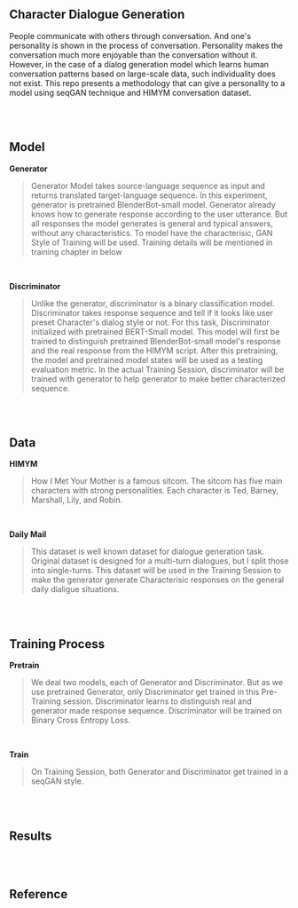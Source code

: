 ## Character Dialogue Generation

People communicate with others through conversation. And one's personality is shown in the process of conversation. Personality makes the conversation much more enjoyable than the conversation without it. However, in the case of a dialog generation model which learns human conversation patterns based on large-scale data, such individuality does not exist. This repo presents a methodology that can give a personality to a model using seqGAN technique and HIMYM conversation dataset.

<br><br>

## Model

**Generator**
> Generator Model takes source-language sequence as input and returns translated target-language sequence. In this experiment, generator is pretrained BlenderBot-small model. Generator already knows how to generate response according to the user utterance. But all responses the model generates is general and typical answers, without any characteristics. To model have the characterisic, GAN Style of Training will be used. Training details will be mentioned in training chapter in below  

<br>

**Discriminator**
> Unlike the generator, discriminator is a binary classification model. Discriminator takes response sequence and tell if it looks like user preset Character's dialog style or not. For this task, Discriminator initialized with pretrained BERT-Small model. This model will first be trained to distinguish pretrained BlenderBot-small model's response and the real response from the HIMYM script. After this pretraining, the model and pretrained model states will be used as a testing evaluation metric. In the actual Training Session, discriminator will be trained with generator to help generator to make better characterized sequence.

<br><br>

## Data

**HIMYM**
> How I Met Your Mother is a famous sitcom. The sitcom has five main characters with strong personalities. Each character is Ted, Barney, Marshall, Lily, and Robin.

<br>

**Daily Mail**
> This dataset is well known dataset for dialogue generation task. Original dataset is designed for a multi-turn dialogues, but I split those into single-turns. This dataset will be used in the Training Session to make the generator generate Characterisic responses on the general daily dialigue situations.

<br><br>

## Training Process

**Pretrain**
> We deal two models, each of Generator and Discriminator. But as we use pretrained Generator, only Discriminator get trained in this Pre-Training session. Discriminator learns to distinguish real and generator made response sequence. Discriminator will be trained on Binary Cross Entropy Loss.

<br>

**Train**
> On Training Session, both Generator and Discriminator get trained in a seqGAN style. 


<br><br>

## Results

<br><br>

## Reference

<br>

